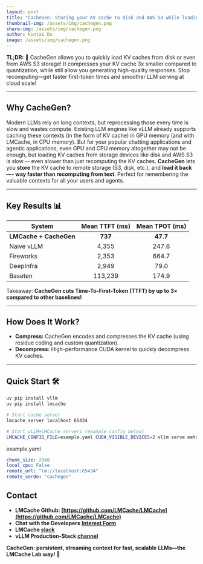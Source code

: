 ```yaml
---
layout: post
title: "CacheGen: Storing your KV cache to disk and AWS S3 while loading blazingly fast!"
thumbnail-img: /assets/img/cachegen.png
share-img: /assets/img/cachegen.png
author: Kuntai Du
image: /assets/img/cachegen.png
---
```


**TL;DR:** 🚀 CacheGen allows you to quickly load KV caches from disk or even from AWS S3 storage! It compresses your KV cache 3x smaller compared to quantization, while still allow you generating high-quality responses. Stop recomputing—get faster first-token times and smoother LLM serving at cloud scale!

---

## Why CacheGen?

Modern LLMs rely on long contexts, but reprocessing those every time is slow and wastes compute. 
Existing LLM engines like vLLM already supports caching these contexts (in the form of KV cache) in GPU memory (and with LMCache, in CPU memory).
But for your popular chatting applications and agentic applications, even GPU and CPU memory altogether may not be enough, but loading KV caches from storage devices like disk and AWS S3 is slow -- even slower than just recomputing the KV caches.
**CacheGen** lets you **store** the KV cache to remote storage (S3, disk, etc.), and **load it back —- way faster than recomputing from text**. Perfect for remembering the valuable contexts for all your users and agents.

---

## Key Results 📊


| System                | Mean TTFT (ms) | Mean TPOT (ms) |
|-----------------------|:--------------:|:--------------:|
| **LMCache + CacheGen**|   **737**      |    **47.7**    | 
| Naive vLLM            |   4,355        |     247.6      |
| Fireworks             |   2,353        |     664.7      |
| DeepInfra             |   2,949        |      79.0      |
| Baseten               | 113,239        |     174.9      |


Takeaway: **CacheGen cuts Time-To-First-Token (TTFT) by up to 3× compared to other baselines!**

---

## How Does It Work?

- **Compress:** CacheGen encodes and compresses the KV cache (using residue coding and custom quantization).
- **Decompress:** High-performance CUDA kernel to quickly decompress KV caches.

---

## Quick Start 🛠️

```bash
uv pip install vllm
uv pip install lmcache

# Start cache server
lmcache_server localhost 65434

# Start vLLM+LMCache servers (example config below)
LMCACHE_CONFIG_FILE=example.yaml CUDA_VISIBLE_DEVICES=2 vllm serve meta-llama/Llama-3.1-8B-Instruct --gpu-memory-utilization 0.8 --port 8020 --kv-transfer-config '{"kv_connector":"LMCacheConnectorV1", "kv_role":"kv_both"}'
```

example.yaml
```yaml
chunk_size: 2048
local_cpu: False
remote_url: "lm://localhost:65434"
remote_serde: "cachegen"
```

## Contact

- **LMCache Github: [https://github.com/LMCache/LMCache](https://github.com/LMCache/LMCache)**
- **Chat with the Developers** **[Interest Form](https://forms.gle/mQfQDUXbKfp2St1z7)**
- **LMCache [slack](https://join.slack.com/t/lmcacheworkspace/shared_invite/zt-2viziwhue-5Amprc9k5hcIdXT7XevTaQ)**
- **vLLM Production-Stack [channel](https://vllm-dev.slack.com/archives/C089SMEAKRA)**


**CacheGen: persistent, streaming context for fast, scalable LLMs—the LMCache Lab way!** 🚀
